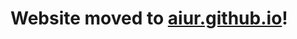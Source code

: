 <!--
.. title: Welcome to AllThingsProtoss
.. slug: index
.. date: 2020-07-07 07:45:13 UTC
.. tags: 
.. category: 
.. link: 
.. description: 
.. type: text
.. author: Perfi
.. hidetitle: True
.. nocomments: True
-->

# Website moved to [aiur.github.io](https://aiur.github.io)!




